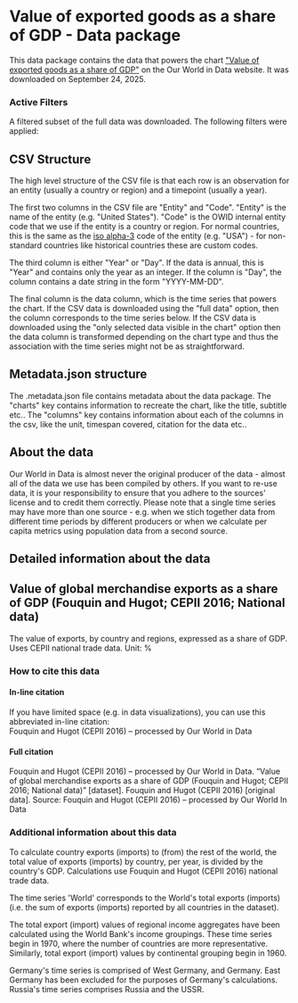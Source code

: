 # Value of exported goods as  a share of GDP - Data package

This data package contains the data that powers the chart ["Value of exported goods as  a share of GDP"](https://ourworldindata.org/grapher/merchandise-exports-gdp-cepii?v=1&csvType=full&useColumnShortNames=false) on the Our World in Data website. It was downloaded on September 24, 2025.

### Active Filters

A filtered subset of the full data was downloaded. The following filters were applied:

## CSV Structure

The high level structure of the CSV file is that each row is an observation for an entity (usually a country or region) and a timepoint (usually a year).

The first two columns in the CSV file are "Entity" and "Code". "Entity" is the name of the entity (e.g. "United States"). "Code" is the OWID internal entity code that we use if the entity is a country or region. For normal countries, this is the same as the [iso alpha-3](https://en.wikipedia.org/wiki/ISO_3166-1_alpha-3) code of the entity (e.g. "USA") - for non-standard countries like historical countries these are custom codes.

The third column is either "Year" or "Day". If the data is annual, this is "Year" and contains only the year as an integer. If the column is "Day", the column contains a date string in the form "YYYY-MM-DD".

The final column is the data column, which is the time series that powers the chart. If the CSV data is downloaded using the "full data" option, then the column corresponds to the time series below. If the CSV data is downloaded using the "only selected data visible in the chart" option then the data column is transformed depending on the chart type and thus the association with the time series might not be as straightforward.

## Metadata.json structure

The .metadata.json file contains metadata about the data package. The "charts" key contains information to recreate the chart, like the title, subtitle etc.. The "columns" key contains information about each of the columns in the csv, like the unit, timespan covered, citation for the data etc..

## About the data

Our World in Data is almost never the original producer of the data - almost all of the data we use has been compiled by others. If you want to re-use data, it is your responsibility to ensure that you adhere to the sources' license and to credit them correctly. Please note that a single time series may have more than one source - e.g. when we stich together data from different time periods by different producers or when we calculate per capita metrics using population data from a second source.

## Detailed information about the data


## Value of global merchandise exports as a share of GDP (Fouquin and Hugot; CEPII 2016; National data)
The value of exports, by country and regions, expressed as a share of GDP. Uses CEPII national trade data.
Unit: %  


### How to cite this data

#### In-line citation
If you have limited space (e.g. in data visualizations), you can use this abbreviated in-line citation:  
Fouquin and Hugot (CEPII 2016) – processed by Our World in Data

#### Full citation
Fouquin and Hugot (CEPII 2016) – processed by Our World in Data. “Value of global merchandise exports as a share of GDP (Fouquin and Hugot; CEPII 2016; National data)” [dataset]. Fouquin and Hugot (CEPII 2016) [original data].
Source: Fouquin and Hugot (CEPII 2016) – processed by Our World In Data

### Additional information about this data
To calculate country exports (imports) to (from) the rest of the world, the total value of exports (imports) by country, per year, is divided by the country's GDP. Calculations use Fouquin and Hugot (CEPII 2016) national trade data.

The time series 'World' corresponds to the World's total exports (imports) (i.e. the sum of exports (imports) reported by all countries in the dataset).

The total export (import) values of regional income aggregates have been calculated using the World Bank's income groupings. These time series begin in 1970, where the number of countries are more representative. Similarly, total export (import) values by continental grouping begin in 1960. 

Germany's time series is comprised of West Germany, and Germany. East Germany has been excluded for the purposes of Germany's calculations.
Russia's time series comprises Russia and the USSR.


    